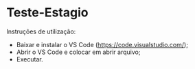 # Teste-Estagio

Instruções de utilização:

- Baixar e instalar o VS Code (https://code.visualstudio.com/);
- Abrir o VS Code e colocar em abrir arquivo;
- Executar.
